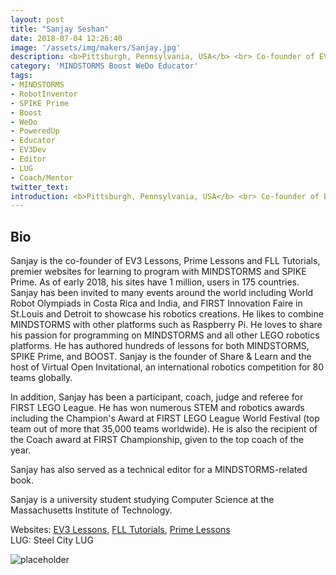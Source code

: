 ```yaml
---
layout: post
title: "Sanjay Seshan"
date: 2018-07-04 12:26:40
image: '/assets/img/makers/Sanjay.jpg'
description: <b>Pittsburgh, Pennsylvania, USA</b> <br> Co-founder of EV3Lessons, Student
category: 'MINDSTORMS Boost WeDo Educator'
tags:
- MINDSTORMS
- RobotInventor
- SPIKE Prime
- Boost
- WeDo
- PoweredUp
- Educator
- EV3Dev
- Editor
- LUG
- Coach/Mentor
twitter_text:
introduction: <b>Pittsburgh, Pennsylvania, USA</b> <br> Co-founder of EV3Lessons, Student
---
```




## Bio


Sanjay is the co-founder of EV3 Lessons, Prime Lessons and FLL Tutorials, premier websites for learning to program with MINDSTORMS and SPIKE Prime. As of early 2018, his sites have 1 million, users in 175 countries. Sanjay has been invited to many events around the world including World Robot Olympiads in Costa Rica and India, and FIRST Innovation Faire in St.Louis and Detroit to showcase his robotics creations. He likes to combine MINDSTORMS with other platforms such as Raspberry Pi. He loves to share his passion for programming on MINDSTORMS and all other LEGO robotics platforms. He has authored hundreds of lessons for both MINDSTORMS, SPIKE Prime, and BOOST. Sanjay is the founder of Share & Learn and the host of Virtual Open Invitational, an international robotics competition for 80 teams globally.

In addition, Sanjay has been a participant, coach, judge and referee for FIRST LEGO League. He has won numerous STEM and robotics awards including the Champion's Award at FIRST LEGO League World Festival (top team out of more that 35,000 teams worldwide). He is also the recipient of the Coach award at FIRST Championship, given to the top coach of the year.

Sanjay has also served as a technical editor for a MINDSTORMS-related book.

Sanjay is a university student studying Computer Science at the Massachusetts Institute of Technology.

Websites: [EV3 Lessons](http://www.ev3lessons.com), [FLL Tutorials](http://www.flltutorials.com), [Prime Lessons](http://www.primelessons.org)<br>
LUG: Steel City LUG

![placeholder](http://www.ev3lessons.com/assets/images/EV3LessonsLogo.png "ev3lessons.com")
